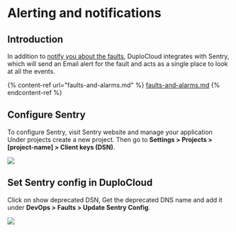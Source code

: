 # Alerting and notifications

## Introduction <a href="#0-toc-title" id="0-toc-title"></a>

In addition to [notify you about the faults](faults-and-alarms.md), DuploCloud integrates with Sentry, which will send an Email alert for the fault and acts as a single place to look at all the events.

{% content-ref url="faults-and-alarms.md" %}
[faults-and-alarms.md](faults-and-alarms.md)
{% endcontent-ref %}

## Configure Sentry <a href="#1-toc-title" id="1-toc-title"></a>

To configure Sentry, visit Sentry website and manage your application Under projects create a new project. Then go to **Settings > Projects > \[project-name] > Client keys (DSN)**.

![](https://duplocloud.com/wp-content/uploads/2021/11/sentry.png)

## Set Sentry config in DuploCloud <a href="#2-toc-title" id="2-toc-title"></a>

Click on show deprecated DSN, Get the deprecated DNS name and add it under **DevOps > Faults > Update Sentry Config**.

![](https://duplocloud.com/wp-content/uploads/2021/11/duplo-sentry.png)
